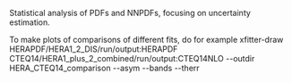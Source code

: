 Statistical analysis of PDFs and NNPDFs, focusing on uncertainty estimation.


To make plots of comparisons of different fits, do for example
xfitter-draw HERAPDF/HERA1_2_DIS/run/output:HERAPDF CTEQ14/HERA1_plus_2_combined/run/output:CTEQ14NLO --outdir HERA_CTEQ14_comparison --asym --bands --therr

